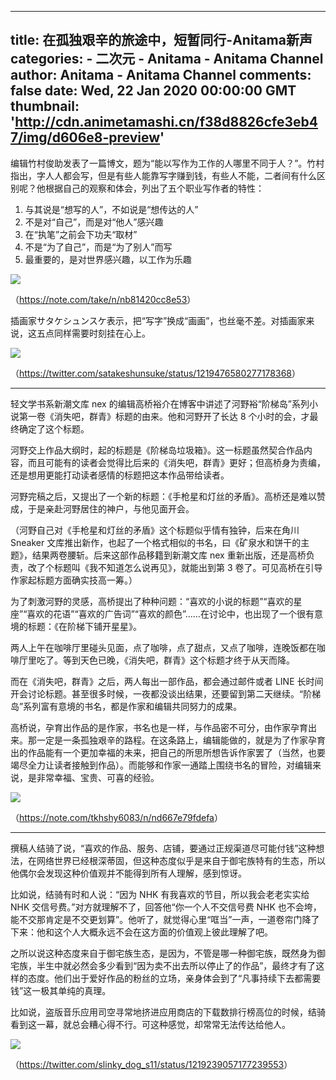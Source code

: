 
---
title: 在孤独艰辛的旅途中，短暂同行-Anitama新声
categories: 
    - 二次元
    - Anitama - Anitama Channel
author: Anitama - Anitama Channel
comments: false
date: Wed, 22 Jan 2020 00:00:00 GMT
thumbnail: 'http://cdn.animetamashi.cn/f38d8826cfe3eb47/img/d606e8-preview'
---

<div>   
<p>编辑竹村俊助发表了一篇博文，题为“能以写作为工作的人哪里不同于人？”。竹村指出，字人人都会写，但是有些人能靠写字赚到钱，有些人不能，二者间有什么区别呢？他根据自己的观察和体会，列出了五个职业写作者的特性：</p>
<ol>
  <li>与其说是“想写的人”，不如说是“想传达的人”</li>
  <li>不是对“自己”，而是对“他人”感兴趣</li>
  <li>在“执笔”之前会下功夫“取材”</li>
  <li>不是“为了自己”，而是“为了别人”而写</li>
  <li>最重要的，是对世界感兴趣，以工作为乐趣</li>
</ol>
<p><img data-src="http://cdn.animetamashi.cn/f38d8826cfe3eb47/img/d606e8-preview" alt=" " src="http://cdn.animetamashi.cn/f38d8826cfe3eb47/img/d606e8-preview" referrerpolicy="no-referrer"></p>
<p>（<a href="https://note.com/take/n/nb81420cc8e53" title="https://note.com/take/n/nb81420cc8e53">https://note.com/take/n/nb81420cc8e53</a>）</p>
<p>插画家サタケシュンスケ表示，把“写字”换成“画画”，也丝毫不差。对插画家来说，这五点同样需要时刻挂在心上。</p>
<p><img data-src="http://cdn.animetamashi.cn/f38d8826cfe3eb47/img/7fea1d-preview" alt=" " src="http://cdn.animetamashi.cn/f38d8826cfe3eb47/img/7fea1d-preview" referrerpolicy="no-referrer"></p>
<p>（<a href="https://twitter.com/satakeshunsuke/status/1219476580277178368" title="https://twitter.com/satakeshunsuke/status/1219476580277178368">https://twitter.com/satakeshunsuke/status/1219476580277178368</a>）</p>
<hr>
<p>轻文学书系新潮文库 nex 的编辑高桥裕介在博客中讲述了河野裕“阶梯岛”系列小说第一卷《消失吧，群青》标题的由来。他和河野开了长达 8 个小时的会，才最终确定了这个标题。</p>
<p>河野交上作品大纲时，起的标题是《阶梯岛垃圾箱》。这一标题虽然契合作品内容，而且可能有的读者会觉得比后来的《消失吧，群青》更好；但高桥身为责编，还是想用更能打动读者感情的标题把这本作品带给读者。</p>
<p>河野完稿之后，又提出了一个新的标题：《手枪星和灯丝的矛盾》。高桥还是难以赞成，于是亲赴河野居住的神户，与他见面开会。</p>
<p>（河野自己对《手枪星和灯丝的矛盾》这个标题似乎情有独钟，后来在角川 Sneaker 文库推出新作，也起了一个格式相似的书名，曰《矿泉水和饼干的主题》，结果两卷腰斩。后来这部作品移籍到新潮文库 nex 重新出版，还是高桥负责，改了个标题叫《我不知道怎么说再见》，就能出到第 3 卷了。可见高桥在引导作家起标题方面确实技高一筹。）</p>
<p>为了刺激河野的灵感，高桥提出了种种问题：“喜欢的小说的标题”“喜欢的星座”“喜欢的花语”“喜欢的广告词”“喜欢的颜色”……在讨论中，也出现了一个很有意境的标题：《在阶梯下铺开星星》。</p>
<p>两人上午在咖啡厅里碰头见面，点了咖啡，点了甜点，又点了咖啡，连晚饭都在咖啡厅里吃了。等到天色已晚，《消失吧，群青》这个标题才终于从天而降。</p>
<p>而在《消失吧，群青》之后，两人每出一部作品，都会通过邮件或者 LINE 长时间开会讨论标题。甚至很多时候，一夜都没谈出结果，还要留到第二天继续。“阶梯岛”系列富有意境的书名，都是作家和编辑共同努力的成果。</p>
<p>高桥说，孕育出作品的是作家，书名也是一样，与作品密不可分，由作家孕育出来。那一定是一条孤独艰辛的路程。在这条路上，编辑能做的，就是为了作家孕育出的作品能有一个更加幸福的未来，把自己的所思所想告诉作家罢了（当然，也要竭尽全力让读者接触到作品）。而能够和作家一通踏上围绕书名的冒险，对编辑来说，是非常幸福、宝贵、可喜的经验。</p>
<p><img data-src="http://cdn.animetamashi.cn/f38d8826cfe3eb47/img/84b504-preview" alt=" " src="http://cdn.animetamashi.cn/f38d8826cfe3eb47/img/84b504-preview" referrerpolicy="no-referrer"></p>
<p>（<a href="https://note.com/tkhshy6083/n/nd667e79fdefa" title="https://note.com/tkhshy6083/n/nd667e79fdefa">https://note.com/tkhshy6083/n/nd667e79fdefa</a>）</p>
<hr>
<p>撰稿人结骑了说，“喜欢的作品、服务、店铺，要通过正规渠道尽可能付钱”这种想法，在网络世界已经根深蒂固，但这种态度似乎是来自于御宅族特有的生态，所以他偶尔会发现这种价值观并不能得到所有人理解，感到惊讶。</p>
<p>比如说，结骑有时和人说：“因为 NHK 有我喜欢的节目，所以我会老老实实给 NHK 交信号费。”对方就理解不了，回答他“你一个人不交信号费 NHK 也不会垮，能不交那肯定是不交更划算”。他听了，就觉得心里“哐当”一声，一道卷帘门降了下来：他和这个人大概永远不会在这方面的价值观上彼此理解了吧。</p>
<p>之所以说这种态度来自于御宅族生态，是因为，不管是哪一种御宅族，既然身为御宅族，半生中就必然会多少看到“因为卖不出去所以停止了的作品”，最终才有了这样的态度。他们出于爱好作品的粉丝的立场，亲身体会到了“凡事持续下去都需要钱”这一极其单纯的真理。</p>
<p>比如说，盗版音乐应用司空寻常地挤进应用商店的下载数排行榜高位的时候，结骑看到这一幕，就总会糟心得不行。可这种感觉，却常常无法传达给他人。</p>
<p><img data-src="http://cdn.animetamashi.cn/f38d8826cfe3eb47/img/90dd98-preview" alt=" " src="http://cdn.animetamashi.cn/f38d8826cfe3eb47/img/90dd98-preview" referrerpolicy="no-referrer"></p>
<p>（<a href="https://twitter.com/slinky_dog_s11/status/1219239057177239553" title="https://twitter.com/slinky_dog_s11/status/1219239057177239553">https://twitter.com/slinky_dog_s11/status/1219239057177239553</a>）</p>  
</div>
            